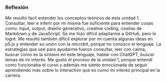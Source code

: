 ### Reflexión
Me resultó facil entender los conceptos teóricos de esta unidad 1. Consultar, leer e inferir por mi misma fue suficiente para entender cosas como: input, output, diseño generativo, creative coding, cositas de Markdown y de JavaScript.
Se me hizo difícil adaptarme a GitHub, pero lo logré. Me resultó también difícil explorar por mi cuenta algunas ideas en p5.js y entender su unión con la microbit, porque no conozco el lenguaje. La estrategias que usé para ayudarme fueron consultar, leer con calma, buscar como es la sintaxis en este lenguaje, hablar con ChatGPT, buscar temas de mi interés.
Me gustó el proceso de la unidad 1, porque entendí como funcionaba el curso y además me siento emocionada de seguir aprendiendo más sobre lo interactivo que es como mi interés principal en la carrera.
